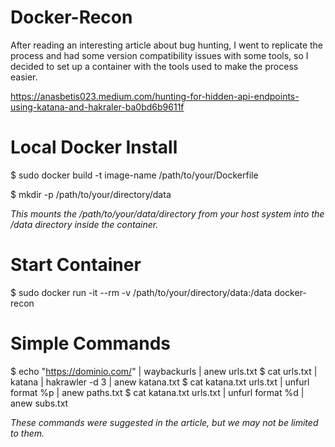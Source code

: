 # Docker-Recon
After reading an interesting article about bug hunting, I went to replicate the process and had some version compatibility issues with some tools, so I decided to set up a container with the tools used to make the process easier.

https://anasbetis023.medium.com/hunting-for-hidden-api-endpoints-using-katana-and-hakraler-ba0bd6b9611f

# Local Docker Install

$ sudo docker build -t image-name /path/to/your/Dockerfile

$ mkdir -p /path/to/your/directory/data
  
*This mounts the /path/to/your/data/directory from your host system into the /data directory inside the container.*

# Start Container

$ sudo docker run -it --rm -v /path/to/your/directory/data:/data docker-recon

# Simple Commands

$ echo "https://dominio.com/" | waybackurls | anew urls.txt
$ cat urls.txt | katana | hakrawler -d 3 | anew katana.txt
$ cat katana.txt urls.txt | unfurl format %p | anew paths.txt
$ cat katana.txt urls.txt | unfurl format %d | anew subs.txt
  
*These commands were suggested in the article, but we may not be limited to them.*
